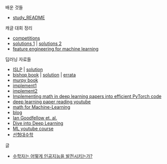 배운 것들
- [study_README](https://github.com/rbdus0715/Machine-Learning/blob/main/study/sklearn/sklearn.md)

캐글 대회 정리
- [competitions](https://github.com/rbdus0715/Machine-Learning/blob/main/competitions/competitions_README.md)
- [solutions 1](https://farid.one/kaggle-solutions/) | [solutions 2](https://www.kaggle.com/code/sudalairajkumar/winning-solutions-of-kaggle-competitions)
- [feature engineering for machine learning](https://www.repath.in/gallery/feature_engineering_for_machine_learning.pdf)

딥러닝 자료들
- [ISLP](https://hastie.su.domains/ISLP/ISLP_website.pdf) | [solution](https://botlnec.github.io/islp/)
- [bishop book](https://www.microsoft.com/en-us/research/uploads/prod/2006/01/Bishop-Pattern-Recognition-and-Machine-Learning-2006.pdf) | [solution](https://tensorflowkorea.files.wordpress.com/2018/11/prml-web-sol-2009-09-08.pdf) | [errata](https://tensorflowkorea.files.wordpress.com/2018/11/prml-errata-1st-20110921.pdf)
- [murpy book](http://noiselab.ucsd.edu/ECE228/Murphy_Machine_Learning.pdf)
- [implement1](https://github.com/bharathgs/Awesome-pytorch-list)
- [implement2](https://github.com/labmlai/annotated_deep_learning_paper_implementations)
- [Implementing math in deep learning papers into efficient PyTorch code](https://towardsdatascience.com/implementing-math-in-deep-learning-papers-into-efficient-pytorch-code-simclr-contrastive-loss-be94e1f63473)
- [deep learning paper reading youtube](https://www.youtube.com/channel/UCDULrK2OJsiDhFroa2Aj_LQ)
- [math for Machine-Learning](https://mml-book.github.io/book/mml-book.pdf)
- [blog](https://machinelearningmastery.com/blog)
- [Ian Goodfellow et. al. <Deep Learning>](https://www.deeplearningbook.org/)
- [Dive into Deep Learning](https://d2l.ai/)
- [ML youtube course](https://github.com/dair-ai/ML-YouTube-Courses)
- [선형대수학](https://ko.khanacademy.org/math/linear-algebra)

글
- [수학자는 어떻게 인공지능을 발전시키는가?](https://brunch.co.kr/@kakao-it/244)
